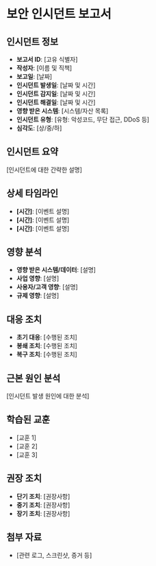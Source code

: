 
# 보안 인시던트 보고서

## 인시던트 정보
- **보고서 ID**: [고유 식별자]
- **작성자**: [이름 및 직책]
- **보고일**: [날짜]
- **인시던트 발생일**: [날짜 및 시간]
- **인시던트 감지일**: [날짜 및 시간]
- **인시던트 해결일**: [날짜 및 시간]
- **영향 받은 시스템**: [시스템/자산 목록]
- **인시던트 유형**: [유형: 악성코드, 무단 접근, DDoS 등]
- **심각도**: [상/중/하]

## 인시던트 요약
[인시던트에 대한 간략한 설명]

## 상세 타임라인
- **[시간]**: [이벤트 설명]
- **[시간]**: [이벤트 설명]
- **[시간]**: [이벤트 설명]

## 영향 분석
- **영향 받은 시스템/데이터**: [설명]
- **사업 영향**: [설명]
- **사용자/고객 영향**: [설명]
- **규제 영향**: [설명]

## 대응 조치
- **초기 대응**: [수행된 조치]
- **봉쇄 조치**: [수행된 조치]
- **복구 조치**: [수행된 조치]

## 근본 원인 분석
[인시던트 발생 원인에 대한 분석]

## 학습된 교훈
- [교훈 1]
- [교훈 2]
- [교훈 3]

## 권장 조치
- **단기 조치**: [권장사항]
- **중기 조치**: [권장사항]
- **장기 조치**: [권장사항]

## 첨부 자료
- [관련 로그, 스크린샷, 증거 등]